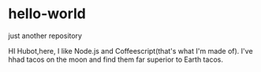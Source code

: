 # hello-world
just another repository

HI 
Hubot,here, I like Node.js and Coffeescript(that's what I'm made of).
I've hhad tacos on the moon and find them far superior to Earth tacos.
